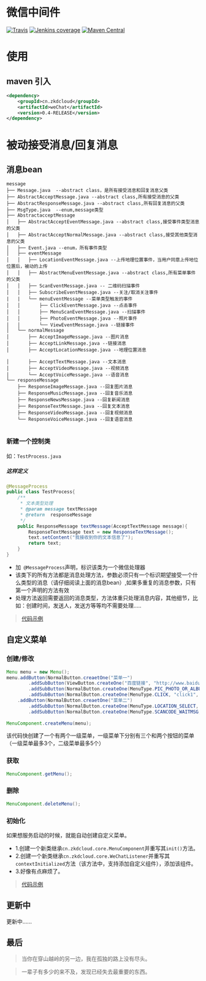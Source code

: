 # 微信中间件

[![Travis](https://img.shields.io/travis/rust-lang/rust.svg)]()
[![Jenkins coverage](https://img.shields.io/jenkins/c/https/jenkins.qa.ubuntu.com/view/Utopic/view/All/job/address-book-service-utopic-i386-ci.svg?style=plastic)]()
[![Maven Central](https://img.shields.io/maven-central/v/org.apache.maven/apache-maven.svg?style=plastic)]()

# 使用
## maven 引入
````xml
<dependency>
    <groupId>cn.zkdcloud</groupId>
    <artifactId>weChat</artifactId>
    <version>0.4-RELEASE</version>
</dependency>
````
# 被动接受消息/回复消息

## 消息bean
```` tree
message
├── Message.java  --abstract class，是所有接受消息和回复消息父类
├── AbstractAcceptMessage.java --abstract class,所有接受消息的父类
├── AbstractResponseMessage.java --abstract class,所有回复消息的父类
├── MsgType.java  --enum,message类型
├── AbstractacceptMessage 
│   ├── AbstractAcceptEventMessage.java --abstract class,接受事件类型消息的父类
│   ├── AbstractAcceptNormalMessage.java --abstract class,接受其他类型消息的父类
│   ├── Event.java --enum，所有事件类型
│   ├── eventMessage
│   │   ├── LocationEventMessage.java --上传地理位置事件，当用户同意上传地位位置后，被动的上传
│   │   ├── AbstractMenuEventMessage.java --abstract class,所有菜单事件的父类
│   │   ├── ScanEventMessage.java -- 二维码扫描事件
│   │   ├── SubscribeEventMessage.java --关注/取消关注事件
|   |   └── menuEventMessage --菜单类型触发的事件
│   │       ├── ClickEventMessage.java --点击事件
│   │       ├── MenuScanEventMessage.java --扫描事件
│   │       ├── PhotoEventMessage.java --照片事件
│   │       └── ViewEventMessage.java --链接事件
│   └── normalMessage
│       ├── AcceptImageMessage.java --图片消息 
│       ├── AcceptLinkMessage.java --链接消息
│       ├── AcceptLocationMessage.java --地理位置消息                         
│       ├── AcceptTextMessage.java --文本消息 
│       ├── AcceptVideoMessage.java --视频消息
│       └── AcceptVoiceMessage.java --语音消息
└── responseMessage
    ├── ResponseImageMessage.java --回复图片消息
    ├── ResponseMusicMessage.java --回复音乐消息
    ├── ResponseNewsMessage.java --回复新闻消息
    ├── ResponseTextMessage.java --回复文本消息
    ├── ResponseVideoMessage.java --回复视频消息
    └── ResponseVoiceMessage.java --回复语音消息
 
````
### 新建一个控制类 
如：`TestProcess.java`
##### 这样定义

```` java
@MessageProcess
public class TestProcess{
    /**
     * 文本类型处理
     * @param message textMessage
     * @return  responseMessage
     */
    public ResponseMessage textMessage(AcceptTextMessage message){
        ResponseTextMessage text = new ResponseTextMessage();
        text.setContent("我接收到你的文本信息了");
        return text;
    }
}
````
+ 加` @MessageProcess`声明，标识该类为一个微信处理器
+ 该类下的所有方法都是消息处理方法，参数必须只有一个标识期望接受一个什么类型的消息（请仔细阅读上面的消息bean）,如果多重复的消息参数，只有第一个声明的方法有效
+ 处理方法返回需要返回的消息类型，方法体重只处理消息内容，其他细节，比如：创建时间，发送人，发送方等等均不需要处理.....
> [代码示例](https://github.com/zk-123/weChatDemo/tree/master/message)
## 自定义菜单

### 创建/修改
````java
Menu menu = new Menu();
menu.addButton(NormalButton.creaetOne("菜单一")
        .addSubButton(ViewButton.createOne("百度链接", "http://www.baidu.com"))
        .addSubButton(NormalButton.createOne(MenuType.PIC_PHOTO_OR_ALBUM, "ptoto", "拍照"))
        .addSubButton(NormalButton.createOne(MenuType.CLICK, "click1", "click")))
    .addButton(NormalButton.creaetOne("菜单二")
        .addSubButton(NormalButton.createOne(MenuType.LOCATION_SELECT, "location", "发送位置"))
        .addSubButton(NormalButton.createOne(MenuType.SCANCODE_WAITMSG, "scancode", "扫描带提示")));
        
MenuComponent.createMenu(menu);
````
该代码快创建了一个有两个一级菜单，一级菜单下分别有三个和两个按钮的菜单（一级菜单最多3个，二级菜单最多5个）

### 获取
````java
MenuComponent.getMenu();
````
### 删除
````java
MenuComponent.deleteMenu();
````
### 初始化
如果想服务启动的时候，就能自动创建自定义菜单。
+ 1.创建一个新类继承`cn.zkdcloud.core.MenuComponent`并重写其`init()`方法。
+ 2.创建一个新类继承`cn.zkdcloud.core.WeChatListener`并重写其`contextInitialized`方法（该方法中，支持添加自定义组件），添加该组件。
+ 3.好像有点麻烦了。

> [代码示例](https://github.com/zk-123/weChatDemo/tree/master/menu)
## 更新中
更新中......

## 最后
> 当你在穿山越岭的另一边，我在孤独的路上没有尽头。

> 一辈子有多少的来不及，发现已经失去最重要的东西。
